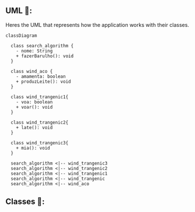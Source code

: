 ## UML‍ 💬:

Heres the UML that represents how the application works with their classes.

```mermaid
classDiagram

  class search_algorithm {
    - nome: String
    + fazerBarulho(): void
  }

  class wind_aco {
    - amamenta: boolean
    + produzLeite(): void
  }

  class wind_trangenic1{
    - voa: boolean
    + voar(): void
  }

  class wind_trangenic2{
    + late(): void
  }

  class wind_trangenic3{
    + mia(): void
  }

  search_algorithm <|-- wind_trangenic3
  search_algorithm <|-- wind_trangenic2
  search_algorithm <|-- wind_trangenic1
  search_algorithm <|-- wind_trangenic
  search_algorithm <|-- wind_aco
```

## Classes 🎒: